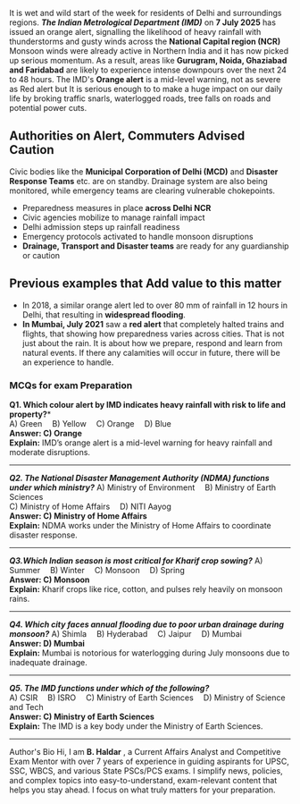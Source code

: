 It is wet and wild start of the week for residents of Delhi and surroundings regions. ***The Indian Metrological Department (IMD)*** on **7 July 2025** has issued an orange alert, signalling the likelihood of heavy rainfall with thunderstorms and gusty winds across the **National Capital region (NCR)**
Monsoon winds were already active in Northern India and it has now picked up serious momentum. As a result, areas like **Gurugram, Noida, Ghaziabad and Faridabad** are likely to experience intense downpours over the next 24 to 48 hours.
The IMD's **Orange alert** is a mid-level warning, not as severe as Red alert but It is serious enough to to make a huge impact on our daily life by broking traffic snarls, waterlogged roads, tree falls on roads and potential power cuts.
## Authorities on Alert, Commuters Advised Caution
Civic bodies like the **Municipal Corporation of Delhi (MCD)** and **Disaster Response Teams** etc. are on standby. Drainage system are also being monitored, while emergency teams are clearing vulnerable chokepoints.
- Preparedness measures in place **across Delhi NCR**
- Civic agencies mobilize to manage rainfall impact
- Delhi admission steps up rainfall readiness
- Emergency protocols activated to handle monsoon disruptions
- **Drainage, Transport and Disaster teams** are ready for any guardianship or caution
## Previous examples that Add value to this matter
- In 2018, a similar orange alert led to over 80 mm of rainfall in 12 hours in Delhi, that resulting in **widespread flooding**.
- **In Mumbai, July 2021** saw a **red alert** that completely halted trains and flights, that showing how preparedness varies across cities.
That is not just about the rain. It is about how we prepare, respond and learn from natural events. If there any calamities will occur in future, there will be an experience to handle.   

### MCQs for exam Preparation 

**Q1. Which colour alert by IMD indicates heavy rainfall with risk to life and property?***  
A) Green 
B) Yellow 
C) Orange 
D) Blue  
**Answer: C) Orange**  
**Explain:** IMD’s orange alert is a mid-level warning for heavy rainfall and moderate disruptions.

---
***Q2. The National Disaster Management Authority (NDMA) functions under which ministry?*** 
A) Ministry of Environment 
B) Ministry of Earth Sciences  
C) Ministry of Home Affairs 
D) NITI Aayog  
**Answer: C) Ministry of Home Affairs**  
**Explain:** NDMA works under the Ministry of Home Affairs to coordinate disaster response.

---
***Q3.Which Indian season is most critical for Kharif crop sowing?*** 
A) Summer 
B) Winter 
C) Monsoon 
D) Spring  
**Answer: C) Monsoon**  
**Explain:** Kharif crops like rice, cotton, and pulses rely heavily on monsoon rains.

---
***Q4. Which city faces annual flooding due to poor urban drainage during monsoon?***
A) Shimla 
B) Hyderabad 
C) Jaipur 
D) Mumbai  
**Answer: D) Mumbai**  
**Explain:** Mumbai is notorious for waterlogging during July monsoons due to inadequate drainage.

---
***Q5. The IMD functions under which of the following?***  
A) CSIR 
B) ISRO 
C) Ministry of Earth Sciences 
D) Ministry of Science and Tech  
**Answer: C) Ministry of Earth Sciences**  
**Explain:** The IMD is a key body under the Ministry of Earth Sciences.

---
Author's Bio
Hi, I am **B. Haldar** , a Current Affairs Analyst and Competitive Exam Mentor with over 7 years of experience in guiding aspirants for UPSC, SSC, WBCS, and various State PSCs/PCS exams. I simplify news, policies, and complex topics into easy-to-understand, exam-relevant content that helps you stay ahead. I focus on what truly matters for your preparation.

